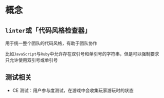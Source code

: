 # 概念
<p id="q3Y1EGYZ2HCBXfBb41Bb4h">

## `linter`或「代码风格检查器」

</p>


<p id="o456Hf7cgrvKJzcT4eGruG">

用于统一整个团队的代码风格，有助于团队协作

</p>


<p id="vbwmXLPGhMNPAZGYhyayja">

比如`JavaScript`与`Ruby`中允许存在双引号和单引号的字符串，但是可以强制要求只允许使用双引号或单引号

</p>


<p id="8CsMEov72hn5PEtYz3LGpz">

## 测试相关

</p>


- CE 测试：用户参与度测试，在游戏中会收集玩家游玩时的状态


<p id="pMVHoesQeWbw632dQRtfRq">



</p>


